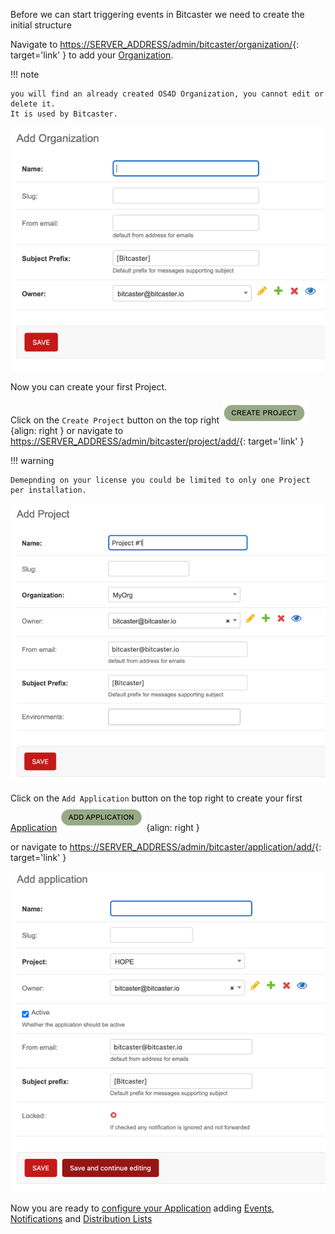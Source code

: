 
Before we can start triggering events in Bitcaster we need to create the initial structure



Navigate to <https://SERVER_ADDRESS/admin/bitcaster/organization/>{: target='link' } to add your [Organization](organization).

!!! note

    you will find an already created OS4D Organization, you cannot edit or delete it. 
    It is used by Bitcaster.

![Image](_screenshots/add_org.png)

Now you can create your first Project.  

Click on the `Create Project` button on the top right 
![Image](_screenshots/btn_create_project.png){align: right } 
or navigate to <https://SERVER_ADDRESS/admin/bitcaster/project/add/>{: target='link' }

!!! warning

    Demepnding on your license you could be limited to only one Project per installation. 


![Image](_screenshots/add_prj.png)

Click on the `Add Application` button on the top right to create your first [Application](application)
![Image](_screenshots/btn_add_application.png){align: right } 

or navigate to <https://SERVER_ADDRESS/admin/bitcaster/application/add/>{: target='link' }

![Image](_screenshots/add_application.png)

Now you are ready to [configure your Application](app.md) 
adding [Events](event), [Notifications](notification) and [Distribution Lists](distribution-list)
